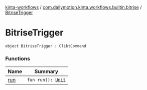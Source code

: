 [kinta-workflows](../../index.md) / [com.dailymotion.kinta.workflows.builtin.bitrise](../index.md) / [BitriseTrigger](./index.md)

# BitriseTrigger

`object BitriseTrigger : CliktCommand`

### Functions

| Name | Summary |
|---|---|
| [run](run.md) | `fun run(): `[`Unit`](https://kotlinlang.org/api/latest/jvm/stdlib/kotlin/-unit/index.html) |
